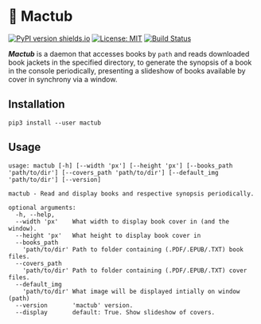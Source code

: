 # :green_book: Mactub

[![PyPI version shields.io](https://img.shields.io/pypi/v/0.0.1)](https://pypi.python.org/pypi/ansicolortags/)
[![License: MIT](https://img.shields.io/badge/License-MIT-yellow.svg)](https://opensource.org/licenses/MIT)
[![Build Status](https://img.shields.io/travis/com/yaqoah/Mactub)](https://app.travis-ci.com/github/yaqoah/Mactub)

***Mactub*** is a daemon that accesses books by ```path``` 
and reads downloaded book jackets in the specified directory, 
to generate the synopsis of a book in the console periodically,
presenting a slideshow of books available by cover in synchrony via a window.

## Installation

    pip3 install --user mactub

## Usage 

```
usage: mactub [-h] [--width 'px'] [--height 'px'] [--books_path 'path/to/dir'] [--covers_path 'path/to/dir'] [--default_img 'path/to/dir'] [--version]

mactub - Read and display books and respective synopsis periodically.

optional arguments: 
  -h, --help,
  --width 'px'    What width to display book cover in (and the window).
  --height 'px'   What height to display book cover in
  --books_path 
    'path/to/dir' Path to folder containing (.PDF/.EPUB/.TXT) book files.
  --covers_path 
    'path/to/dir' Path to folder containing (.PDF/.EPUB/.TXT) cover files.
  --default_img 
    'path/to/dir' What image will be displayed intially on window (path)
  --version       'mactub' version.
  --display       default: True. Show slideshow of covers.
    
```
